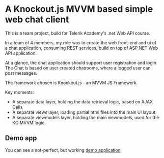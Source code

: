 A Knockout.js MVVM based simple web chat client
======================

This is a team project, build for Telerik Academy's .net Web API course.

In a team of 4 members, my role was to create the web front-end and ui of a chat application, consuming REST services, build 
on top of ASP.NET Web API application.

At a glance, the chat application should support user registration and login. The Chat is based on user created chatrooms, 
where a logged user can post messages.

The framework chosen is Knockout.js - an MVVM JS Framework. 

Key moments:
* A separate data layer, holding the data retrieval logic, based on AJAX Calls. 
* A separate views layer, loading partial html files into the main UI layout.
* A separate viewmodels layer, holding the main viewmodels, used for the KO MVVM logic.

Demo app
----------
You can see a not-perfect, but working <a href="http://goo.gl/Qv3pF2" title="Simple Knickoutjs web chat" target="_blank">demo application</a>
